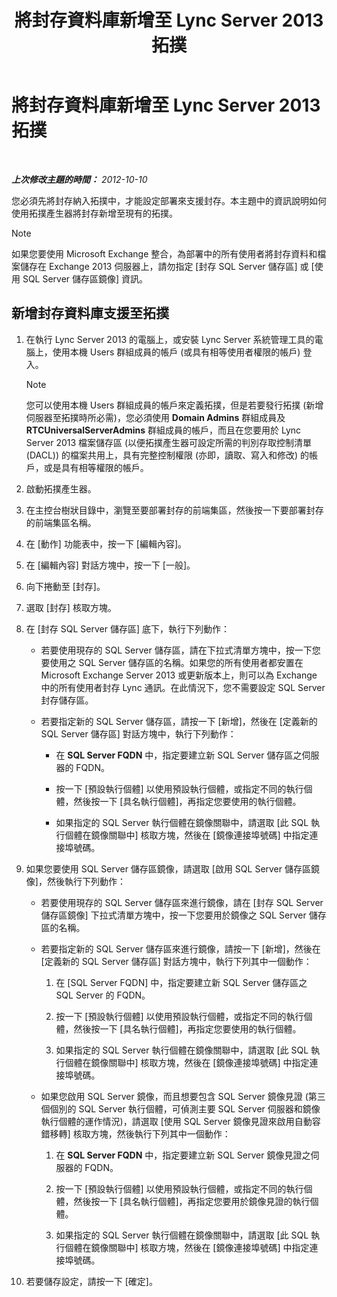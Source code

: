 ﻿---
title: 將封存資料庫新增至 Lync Server 2013 拓撲
TOCTitle: 將封存資料庫新增至 Lync Server 2013 拓撲
ms:assetid: 089ab32f-1167-4bb8-a283-fdc6c9613072
ms:mtpsurl: https://technet.microsoft.com/zh-tw/library/JJ204654(v=OCS.15)
ms:contentKeyID: 49290009
ms.date: 08/10/2015
mtps_version: v=OCS.15
ms.translationtype: HT
---

# 將封存資料庫新增至 Lync Server 2013 拓撲

 

_**上次修改主題的時間：** 2012-10-10_

您必須先將封存納入拓撲中，才能設定部署來支援封存。本主題中的資訊說明如何使用拓撲產生器將封存新增至現有的拓撲。

> [!NOTE]  
> 如果您要使用 Microsoft Exchange 整合，為部署中的所有使用者將封存資料和檔案儲存在 Exchange 2013 伺服器上，請勿指定 [封存 SQL Server 儲存區] 或 [使用 SQL Server 儲存區鏡像] 資訊。



## 新增封存資料庫支援至拓撲

1.  在執行 Lync Server 2013 的電腦上，或安裝 Lync Server 系統管理工具的電腦上，使用本機 Users 群組成員的帳戶 (或具有相等使用者權限的帳戶) 登入。
    
    > [!NOTE]  
    > 您可以使用本機 Users 群組成員的帳戶來定義拓撲，但是若要發行拓撲 (新增伺服器至拓撲時所必需)，您必須使用 <strong>Domain Admins</strong> 群組成員及 <strong>RTCUniversalServerAdmins</strong> 群組成員的帳戶，而且在您要用於 Lync Server 2013 檔案儲存區 (以便拓撲產生器可設定所需的判別存取控制清單 (DACL)) 的檔案共用上，具有完整控制權限 (亦即，讀取、寫入和修改) 的帳戶，或是具有相等權限的帳戶。
    


2.  啟動拓撲產生器。

3.  在主控台樹狀目錄中，瀏覽至要部署封存的前端集區，然後按一下要部署封存的前端集區名稱。

4.  在 \[動作\] 功能表中，按一下 \[編輯內容\]。

5.  在 \[編輯內容\] 對話方塊中，按一下 \[一般\]。

6.  向下捲動至 \[封存\]。

7.  選取 \[封存\] 核取方塊。

8.  在 \[封存 SQL Server 儲存區\] 底下，執行下列動作：
    
      - 若要使用現存的 SQL Server 儲存區，請在下拉式清單方塊中，按一下您要使用之 SQL Server 儲存區的名稱。如果您的所有使用者都安置在 Microsoft Exchange Server 2013 或更新版本上，則可以為 Exchange 中的所有使用者封存 Lync 通訊。在此情況下，您不需要設定 SQL Server 封存儲存區。
    
      - 若要指定新的 SQL Server 儲存區，請按一下 \[新增\]，然後在 \[定義新的 SQL Server 儲存區\] 對話方塊中，執行下列動作：
        
          - 在 **SQL Server FQDN** 中，指定要建立新 SQL Server 儲存區之伺服器的 FQDN。
        
          - 按一下 \[預設執行個體\] 以使用預設執行個體，或指定不同的執行個體，然後按一下 \[具名執行個體\]，再指定您要使用的執行個體。
        
          - 如果指定的 SQL Server 執行個體在鏡像關聯中，請選取 \[此 SQL 執行個體在鏡像關聯中\] 核取方塊，然後在 \[鏡像連接埠號碼\] 中指定連接埠號碼。

9.  如果您要使用 SQL Server 儲存區鏡像，請選取 \[啟用 SQL Server 儲存區鏡像\]，然後執行下列動作：
    
      - 若要使用現存的 SQL Server 儲存區來進行鏡像，請在 \[封存 SQL Server 儲存區鏡像\] 下拉式清單方塊中，按一下您要用於鏡像之 SQL Server 儲存區的名稱。
    
      - 若要指定新的 SQL Server 儲存區來進行鏡像，請按一下 \[新增\]，然後在 \[定義新的 SQL Server 儲存區\] 對話方塊中，執行下列其中一個動作：
        
        1.  在 \[SQL Server FQDN\] 中，指定要建立新 SQL Server 儲存區之 SQL Server 的 FQDN。
        
        2.  按一下 \[預設執行個體\] 以使用預設執行個體，或指定不同的執行個體，然後按一下 \[具名執行個體\]，再指定您要使用的執行個體。
        
        3.  如果指定的 SQL Server 執行個體在鏡像關聯中，請選取 \[此 SQL 執行個體在鏡像關聯中\] 核取方塊，然後在 \[鏡像連接埠號碼\] 中指定連接埠號碼。
    
      - 如果您啟用 SQL Server 鏡像，而且想要包含 SQL Server 鏡像見證 (第三個個別的 SQL Server 執行個體，可偵測主要 SQL Server 伺服器和鏡像執行個體的運作情況)，請選取 \[使用 SQL Server 鏡像見證來啟用自動容錯移轉\] 核取方塊，然後執行下列其中一個動作：
        
        1.  在 **SQL Server FQDN** 中，指定要建立新 SQL Server 鏡像見證之伺服器的 FQDN。
        
        2.  按一下 \[預設執行個體\] 以使用預設執行個體，或指定不同的執行個體，然後按一下 \[具名執行個體\]，再指定您要用於鏡像見證的執行個體。
        
        3.  如果指定的 SQL Server 執行個體在鏡像關聯中，請選取 \[此 SQL 執行個體在鏡像關聯中\] 核取方塊，然後在 \[鏡像連接埠號碼\] 中指定連接埠號碼。

10. 若要儲存設定，請按一下 \[確定\]。

